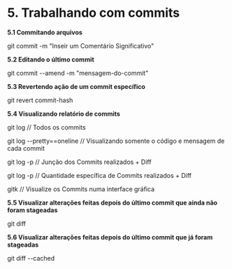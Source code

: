 # 5. Trabalhando com commits

**5.1 Commitando arquivos**

git commit -m "Inseir um Comentário Significativo"

**5.2 Editando o último commit**

git commit --amend -m "mensagem-do-commit"

**5.3 Revertendo ação de um commit específico**

git revert commit-hash

**5.4 Visualizando relatório de commits**

git log // Todos os commits

git log --pretty==oneline // Visualizando somente o código e mensagem de cada commit

git log -p // Junção dos Commits realizados + Diff

git log -p // Quantidade específica de Commits realizados + Diff

gitk // Visualize os Commits numa interface gráfica

**5.5 Visualizar alterações feitas depois do último commit que ainda não foram stageadas**

git diff

**5.6 Visualizar alterações feitas depois do último commit que já foram stageadas**

git diff --cached
